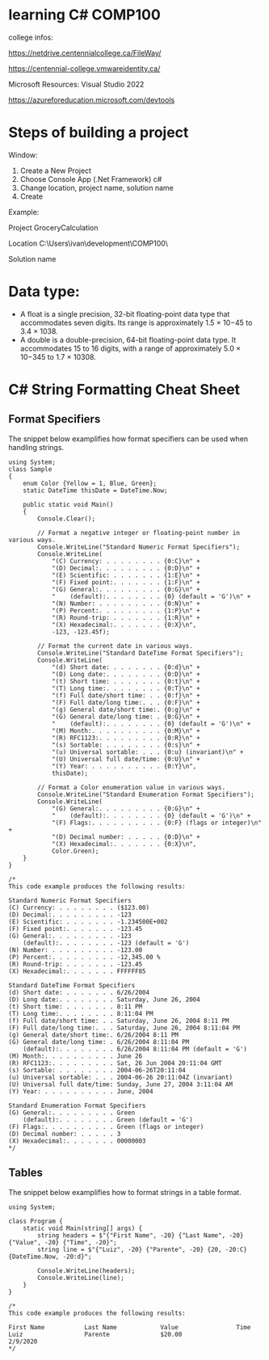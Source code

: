 # learning C# COMP100

college infos:

https://netdrive.centennialcollege.ca/FileWay/

https://centennial-college.vmwareidentity.ca/

Microsoft Resources: Visual Studio 2022

https://azureforeducation.microsoft.com/devtools

# Steps of building a project

Window:
1. Create a New Project
2. Choose Console App (.Net Framework) c#
3. Change location, project name, solution name
4. Create

Example:

Project
GroceryCalculation

Location
C:\Users\ivan\development\COMP100\

Solution name

# Data type:
- A float is a single precision, 32-bit floating-point data type that accommodates seven digits. Its range is approximately 1.5 × 10−45 to 3.4 × 1038.
- A double is a double-precision, 64-bit floating-point data type. It accommodates 15 to 16 digits, with a range of approximately 5.0 × 10−345 to 1.7 × 10308.

# C# String Formatting Cheat Sheet

## Format Specifiers
The snippet below examplifies how format specifiers can be used when handling strings.
```
using System;
class Sample 
{
    enum Color {Yellow = 1, Blue, Green};
    static DateTime thisDate = DateTime.Now;

    public static void Main() 
    {
        Console.Clear();

        // Format a negative integer or floating-point number in various ways.
        Console.WriteLine("Standard Numeric Format Specifiers");
        Console.WriteLine(
            "(C) Currency: . . . . . . . . {0:C}\n" +
            "(D) Decimal:. . . . . . . . . {0:D}\n" +
            "(E) Scientific: . . . . . . . {1:E}\n" +
            "(F) Fixed point:. . . . . . . {1:F}\n" +
            "(G) General:. . . . . . . . . {0:G}\n" +
            "    (default):. . . . . . . . {0} (default = 'G')\n" +
            "(N) Number: . . . . . . . . . {0:N}\n" +
            "(P) Percent:. . . . . . . . . {1:P}\n" +
            "(R) Round-trip: . . . . . . . {1:R}\n" +
            "(X) Hexadecimal:. . . . . . . {0:X}\n",
            -123, -123.45f); 

        // Format the current date in various ways.
        Console.WriteLine("Standard DateTime Format Specifiers");
        Console.WriteLine(
            "(d) Short date: . . . . . . . {0:d}\n" +
            "(D) Long date:. . . . . . . . {0:D}\n" +
            "(t) Short time: . . . . . . . {0:t}\n" +
            "(T) Long time:. . . . . . . . {0:T}\n" +
            "(f) Full date/short time: . . {0:f}\n" +
            "(F) Full date/long time:. . . {0:F}\n" +
            "(g) General date/short time:. {0:g}\n" +
            "(G) General date/long time: . {0:G}\n" +
            "    (default):. . . . . . . . {0} (default = 'G')\n" +
            "(M) Month:. . . . . . . . . . {0:M}\n" +
            "(R) RFC1123:. . . . . . . . . {0:R}\n" +
            "(s) Sortable: . . . . . . . . {0:s}\n" +
            "(u) Universal sortable: . . . {0:u} (invariant)\n" +
            "(U) Universal full date/time: {0:U}\n" +
            "(Y) Year: . . . . . . . . . . {0:Y}\n", 
            thisDate);

        // Format a Color enumeration value in various ways.
        Console.WriteLine("Standard Enumeration Format Specifiers");
        Console.WriteLine(
            "(G) General:. . . . . . . . . {0:G}\n" +
            "    (default):. . . . . . . . {0} (default = 'G')\n" +
            "(F) Flags:. . . . . . . . . . {0:F} (flags or integer)\n" +
            "(D) Decimal number: . . . . . {0:D}\n" +
            "(X) Hexadecimal:. . . . . . . {0:X}\n", 
            Color.Green);       
    }
}

/*
This code example produces the following results:

Standard Numeric Format Specifiers
(C) Currency: . . . . . . . . ($123.00)
(D) Decimal:. . . . . . . . . -123
(E) Scientific: . . . . . . . -1.234500E+002
(F) Fixed point:. . . . . . . -123.45
(G) General:. . . . . . . . . -123
    (default):. . . . . . . . -123 (default = 'G')
(N) Number: . . . . . . . . . -123.00
(P) Percent:. . . . . . . . . -12,345.00 %
(R) Round-trip: . . . . . . . -123.45
(X) Hexadecimal:. . . . . . . FFFFFF85

Standard DateTime Format Specifiers
(d) Short date: . . . . . . . 6/26/2004
(D) Long date:. . . . . . . . Saturday, June 26, 2004
(t) Short time: . . . . . . . 8:11 PM
(T) Long time:. . . . . . . . 8:11:04 PM
(f) Full date/short time: . . Saturday, June 26, 2004 8:11 PM
(F) Full date/long time:. . . Saturday, June 26, 2004 8:11:04 PM
(g) General date/short time:. 6/26/2004 8:11 PM
(G) General date/long time: . 6/26/2004 8:11:04 PM
    (default):. . . . . . . . 6/26/2004 8:11:04 PM (default = 'G')
(M) Month:. . . . . . . . . . June 26
(R) RFC1123:. . . . . . . . . Sat, 26 Jun 2004 20:11:04 GMT
(s) Sortable: . . . . . . . . 2004-06-26T20:11:04
(u) Universal sortable: . . . 2004-06-26 20:11:04Z (invariant)
(U) Universal full date/time: Sunday, June 27, 2004 3:11:04 AM
(Y) Year: . . . . . . . . . . June, 2004

Standard Enumeration Format Specifiers
(G) General:. . . . . . . . . Green
    (default):. . . . . . . . Green (default = 'G')
(F) Flags:. . . . . . . . . . Green (flags or integer)
(D) Decimal number: . . . . . 3
(X) Hexadecimal:. . . . . . . 00000003
*/
```


## Tables
The snippet below examplifies how to format strings in a table format.
```
using System;

class Program {
    static void Main(string[] args) {
        string headers = $"{"First Name", -20} {"Last Name", -20} {"Value", -20} {"Time", -20}";
        string line	= $"{"Luiz", -20} {"Parente", -20} {20, -20:C} {DateTime.Now, -20:d}";

        Console.WriteLine(headers);
        Console.WriteLine(line);
    }
}

/*
This code example produces the following results:

First Name           Last Name            Value                Time                
Luiz                 Parente              $20.00               2/9/2020            
*/
```

